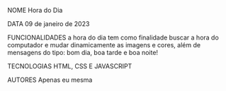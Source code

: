 NOME Hora do Dia

DATA 09 de janeiro de 2023

FUNCIONALIDADES a hora do dia tem como finalidade buscar a hora do computador e mudar dinamicamente as imagens e cores, além de mensagens do tipo: bom dia, boa tarde e boa noite!

TECNOLOGIAS HTML, CSS E JAVASCRIPT 

AUTORES Apenas eu mesma
